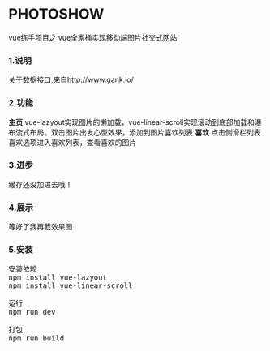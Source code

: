 # PHOTOSHOW
vue练手项目之 vue全家桶实现移动端图片社交式网站
### 1.说明
关于数据接口,来自http://www.gank.io/



### 2.功能
<b>主页</b> vue-lazyout实现图片的懒加载，vue-linear-scroll实现滚动到底部加载和瀑布流式布局。双击图片出发心型效果，添加到图片喜欢列表
<b>喜欢</b> 点击侧滑栏列表喜欢选项进入喜欢列表，查看喜欢的图片

### 3.进步
缓存还没加进去哦！
### 4.展示
等好了我再截效果图
### 5.安装
<pre>
安装依赖
npm install vue-lazyout
npm install vue-linear-scroll

运行
npm run dev

打包
npm run build

</pre>

